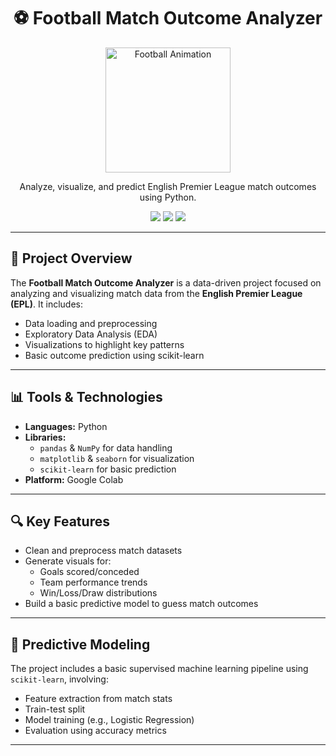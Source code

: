 <h1 align="center">⚽ Football Match Outcome Analyzer</h1>

<p align="center">
  <img src="https://media.giphy.com/media/3oriO0OEd9QIDdllqo/giphy.gif" width="200" alt="Football Animation">
</p>

<p align="center">
  Analyze, visualize, and predict English Premier League match outcomes using Python.
</p>

<p align="center">
  <img src="https://img.shields.io/badge/EDA-Matplotlib%20%7C%20Seaborn-blue?style=flat-square" />
  <img src="https://img.shields.io/badge/Predictive_Model-Scikit--learn-green?style=flat-square" />
  <img src="https://img.shields.io/badge/Data-Pandas%20%7C%20NumPy-orange?style=flat-square" />
</p>

---

## 📌 Project Overview

The **Football Match Outcome Analyzer** is a data-driven project focused on analyzing and visualizing match data from the **English Premier League (EPL)**. It includes:

- Data loading and preprocessing
- Exploratory Data Analysis (EDA)
- Visualizations to highlight key patterns
- Basic outcome prediction using scikit-learn

---

## 📊 Tools & Technologies

- **Languages:** Python
- **Libraries:**  
  - `pandas` & `NumPy` for data handling  
  - `matplotlib` & `seaborn` for visualization  
  - `scikit-learn` for basic prediction  
- **Platform:** Google Colab

---

## 🔍 Key Features

- Clean and preprocess match datasets
- Generate visuals for:
  - Goals scored/conceded
  - Team performance trends
  - Win/Loss/Draw distributions
- Build a basic predictive model to guess match outcomes

---

## 🧠 Predictive Modeling

The project includes a basic supervised machine learning pipeline using `scikit-learn`, involving:

- Feature extraction from match stats
- Train-test split
- Model training (e.g., Logistic Regression)
- Evaluation using accuracy metrics

---
